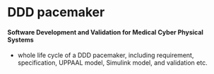 # DDD pacemaker
#### Software Development and Validation for Medical Cyber Physical Systems
- whole life cycle of a DDD pacemaker, including requirement, specification, UPPAAL model, Simulink model, and validation etc.

